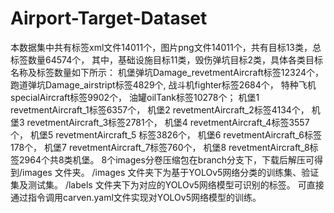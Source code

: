 # Airport-Target-Dataset
本数据集中共有标签xml文件14011个，图片png文件14011个，共有目标13类，总标签数量64574个，
其中，基础设施目标11类，毁伤弹坑目标2类，具体各类目标名称及标签数量如下所示：
机堡弹坑Damage_revetmentAircraft标签12324个，
跑道弹坑Damage_airstript标签4829个,
战斗机fighter标签2684个，
特种飞机specialAircraft标签9902个，
油罐oilTank标签10278个；
机堡1 revetmentAircraft_1标签6357个，
机堡2 revetmentAircraft_2标签4134个，
机堡3 revetmentAircraft_3标签2781个，
机堡4 revetmentAircraft_4标签3557个，
机堡5 revetmentAircraft_5 标签3826个，
机堡6 revetmentAircraft_6标签178个，
机堡7 revetmentAircraft_7标签760个，
机堡8 revetmentAircraft_8标签2964个共8类机堡。
8个images分卷压缩包在branch分支下，下载后解压可得到/images 文件夹。
/images 文件夹下为基于YOLOv5网络分类的训练集、验证集及测试集。
/labels 文件夹下为对应的YOLOv5网络模型可识别的标签。
可直接通过指令调用carven.yaml文件实现对YOLOv5网络模型的训练。
